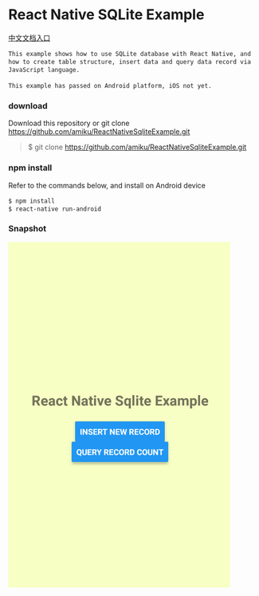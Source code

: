 # React Native SQLite Example

[中文文档入口](中文文档.md)

```
This example shows how to use SQLite database with React Native, and how to create table structure, insert data and query data record via JavaScript language.

This example has passed on Android platform, iOS not yet.

```

### download

Download this repository or git clone https://github.com/amiku/ReactNativeSqliteExample.git

> $ git clone https://github.com/amiku/ReactNativeSqliteExample.git
>

### npm install

Refer to the commands below, and install on Android device

```
$ npm install
$ react-native run-android

```
### Snapshot
![](src/snapshot.jpg)